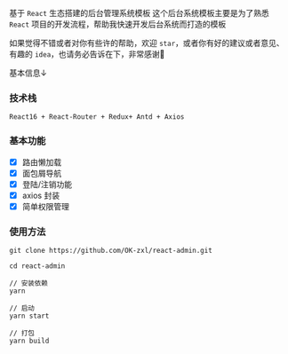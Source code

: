 
基于 `React` 生态搭建的后台管理系统模板
这个后台系统模板主要是为了熟悉 `React` 项目的开发流程，帮助我快速开发后台系统而打造的模板

如果觉得不错或者对你有些许的帮助，欢迎 `star`，或者你有好的建议或者意见、有趣的 `idea`，也请务必告诉在下，非常感谢🙏 

基本信息↓

### 技术栈
`React16 + React-Router + Redux+ Antd + Axios`
### 基本功能
- [x] 路由懒加载
- [x] 面包屑导航
- [x] 登陆/注销功能
- [x] axios 封装
- [x] 简单权限管理
### 使用方法

```npm
git clone https://github.com/OK-zxl/react-admin.git

cd react-admin

// 安装依赖
yarn

// 启动
yarn start

// 打包
yarn build

```

